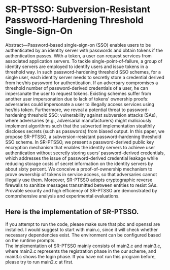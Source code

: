 # SR-PTSSO: Subversion-Resistant Password-Hardening Threshold Single-Sign-On
Abstract—Password-based single-sign-on (SSO) enables users to be authenticated by an identity server with passwords and obtain tokens if the authentication passes. With a token, a user can request services from associated application servers. To tackle single-point-of-failure, a group of identity servers are employed to identify users and issue tokens in a threshold way. In such password-hardening threshold SSO schemes, for a single user, each identity server needs to secretly store a credential derived from her/his password for authentication. If an adversary compromises a threshold number of password-derived credentials of a user, he can impersonate the user to request tokens. Existing schemes suffer from another user impersonation due to lack of tokens’ ownership proofs: adversaries could impersonate a user to illegally access services using her/his token. Furthermore, we reveal a potential threat to password-hardening threshold SSO: vulnerability against subversion attacks (SAs), where adversaries (e.g., adversarial manufacturers) might maliciously implement algorithms such that the subverted implementation stealthily discloses secrets (such as passwords) from biased output. In this paper, we propose SR-PTSSO, a subversion-resistant password-hardening threshold SSO scheme. In SR-PTSSO, we present a password-derived public key encryption mechanism that enables the identity servers to achieve user authentication without secretly storing users’ password-derived credentials, which addresses the issue of password-derived credential leakage while reducing storage costs of secret information on the identity servers by about sixty percent. We conceive a proof-of-ownership mechanism to prove ownership of tokens in service access, so that adversaries cannot illegally use them. Moreover, SR-PTSSO adopts cryptographic reverse firewalls to sanitize messages transmitted between entities to resist SAs. Provable security and high efficiency of SR-PTSSO are demonstrated by comprehensive analysis and experimental evaluations.         
          
## Here is the implementation of SR-PTSSO.              
If you attempt to run the code, please make sure that pbc and openssl are installed. I would suggest to start with main.c, since it will check whether necessary dependencies exist. The environment can be configured based on the runtime prompts.          
The implementation of SR-PTSSO mainly consists of main2.c and main3.c, where main2.c represents the registration phase in the our scheme, and main3.c shows the login phase. If you have not run this program before, please try to run main2.c at first.           
